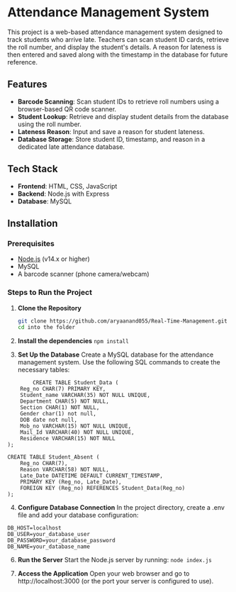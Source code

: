 # Attendance Management System

This project is a web-based attendance management system designed to track students who arrive late. Teachers can scan student ID cards, retrieve the roll number, and display the student's details. A reason for lateness is then entered and saved along with the timestamp in the database for future reference.

## Features

- **Barcode Scanning**: Scan student IDs to retrieve roll numbers using a browser-based QR code scanner.
- **Student Lookup**: Retrieve and display student details from the database using the roll number.
- **Lateness Reason**: Input and save a reason for student lateness.
- **Database Storage**: Store student ID, timestamp, and reason in a dedicated late attendance database.

## Tech Stack

- **Frontend**: HTML, CSS, JavaScript
- **Backend**: Node.js with Express
- **Database**: MySQL 

## Installation

### Prerequisites

- [Node.js](https://nodejs.org/) (v14.x or higher)
- MySQL
- A barcode scanner (phone camera/webcam)

### Steps to Run the Project

1. **Clone the Repository**
   ```bash
   git clone https://github.com/aryaanand055/Real-Time-Management.git
   cd into the folder
2. **Install the dependencies**
```npm install```

3. **Set Up the Database**
Create a MySQL database for the attendance management system. Use the following SQL commands to create the necessary tables:
```
        CREATE TABLE Student_Data (
    Reg_no CHAR(7) PRIMARY KEY,
    Student_name VARCHAR(35) NOT NULL UNIQUE,
    Department CHAR(5) NOT NULL,
    Section CHAR(1) NOT NULL,
    Gender char(1) not null,
    DOB date not null,
    Mob_no VARCHAR(15) NOT NULL UNIQUE,
    Mail_Id VARCHAR(40) NOT NULL UNIQUE,
    Residence VARCHAR(15) NOT NULL
);

CREATE TABLE Student_Absent (
    Reg_no CHAR(7),
    Reason VARCHAR(58) NOT NULL,
    Late_Date DATETIME DEFAULT CURRENT_TIMESTAMP,
    PRIMARY KEY (Reg_no, Late_Date),
    FOREIGN KEY (Reg_no) REFERENCES Student_Data(Reg_no)
);
```

4. **Configure Database Connection** 
In the project directory, create a .env file and add your database configuration:
```
DB_HOST=localhost
DB_USER=your_database_user
DB_PASSWORD=your_database_password
DB_NAME=your_database_name
```

6. **Run the Server** Start the Node.js server by running:
```node index.js```

7. **Access the Application**
Open your web browser and go to http://localhost:3000 (or the port your server is configured to use).
